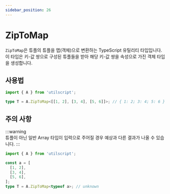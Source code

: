 ```yaml
---
sidebar_position: 26
---
```


# ZipToMap

`ZipToMap`은 튜플의 튜플을 맵(객체)으로 변환하는 TypeScript 유틸리티 타입입니다. 이 타입은 키-값 쌍으로 구성된 튜플들을 받아 해당 키-값 쌍을 속성으로 가진 객체 타입을 생성합니다.

## 사용법

```ts
import { A } from 'utilscript';

type T = A.ZipToMap<[[1, 2], [3, 4], [5, 6]]>; // { 1: 2; 3: 4; 5: 6 }
```

## 주의 사항

:::warning  
튜플이 아닌 일반 Array 타입이 입력으로 주어질 경우 예상과 다른 결과가 나올 수 있습니다.
:::

```ts
import { A } from 'utilscript';

const a = [
  [1, 2],
  [3, 4],
  [5, 6],
];
type T = A.ZipToMap<typeof a>; // unknown
```

